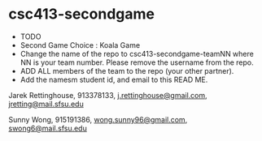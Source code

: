 # csc413-secondgame

- TODO
- Second Game Choice : Koala Game
- Change the name of the repo to csc413-secondgame-teamNN where NN is your team number. Please remove the username from the repo.
- ADD ALL members of the team to the repo (your other partner).
- Add the namesm student id, and email to this READ ME.

Jarek Rettinghouse, 913378133, j.rettinghouse@gmail.com, jretting@mail.sfsu.edu

Sunny Wong, 915191386, wong.sunny96@gmail.com, swong6@mail.sfsu.edu
